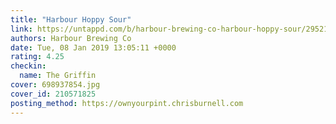 ```yaml
---
title: "Harbour Hoppy Sour"
link: https://untappd.com/b/harbour-brewing-co-harbour-hoppy-sour/2952160
authors: Harbour Brewing Co
date: Tue, 08 Jan 2019 13:05:11 +0000
rating: 4.25
checkin:
  name: The Griffin
cover: 698937854.jpg
cover_id: 210571825
posting_method: https://ownyourpint.chrisburnell.com
---
```

